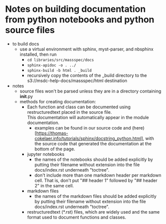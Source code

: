 # Notes on building documentation from python notebooks and python source files

* to build docs
  * use a virtual environment with sphinx, myst-parser, and nbsphinx installed, then run
    * `cd libraries/src/massspec/docs`
    * `sphinx-apidoc -o . ../`
    * `sphinx-build -b html . _build`
    * recursively copy the contents of the _build directory to the s3://msdc-help-docs/massspec/html destination
* notes
  * source files won't be parsed unless they are in a directory containing __init__.py
  * methods for creating documentation:
    * Each function and class can be documented using restructuredtext placed in the source file.  
      This documentation will automatically appear in the module documentation.
      * examples can be found in our source code and (here)[https://thomas-cokelaer.info/tutorials/sphinx/docstring_python.html],
        with the source code that generated the documentation at the bottom of the page. 
    * jupyter notebooks 
      * the names of the notebooks should be added explicitly by putting their filename without extension into the file
        docs/index.rst underneath "toctree".
       * don't include more than one markdown header per markdown cell.  That is, don't put "## header 1" followed by "## header 2" in the same cell.
    * markdown files
      * the names of the markdown files should be added explicitly by putting their filename without extension into the file docs/index.rst underneath "toctree".
    * restructuredtext (*.rst) files, which are widely used and the same format used to document functions and classes.
  
